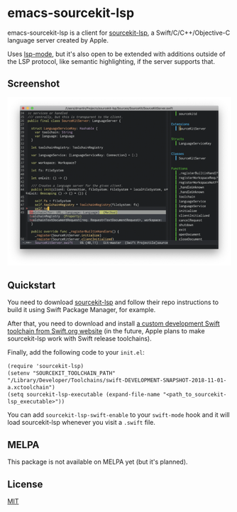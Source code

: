 # emacs-sourcekit-lsp

emacs-sourcekit-lsp is a client for [sourcekit-lsp](https://github.com/apple/sourcekit-lsp), a Swift/C/C++/Objective-C language server created by Apple.

Uses [lsp-mode](https://github.com/emacs-lsp/lsp-mode), but it's also open to be extended with additions outside of the LSP protocol, like semantic highlighting, if the server supports that.

## Screenshot

![alt text](https://github.com/danielmartin/emacs-sourcekit-lsp/raw/master/images/main_screenshot.png "Screenshot of sourcekit-lsp in Emacs")

## Quickstart

You need to download [sourcekit-lsp](https://github.com/apple/sourcekit-lsp) and follow their repo instructions to build it using Swift Package Manager, for example.

After that, you need to download and install [a custom development Swift toolchain from Swift.org website](https://swift.org/builds/development/xcode/swift-DEVELOPMENT-SNAPSHOT-2018-11-01-a/swift-DEVELOPMENT-SNAPSHOT-2018-11-01-a-osx.pkg) (in the future, Apple plans to make sourcekit-lsp work with Swift release toolchains).

Finally, add the following code to your `init.el`:

```elisp
(require 'sourcekit-lsp)
(setenv "SOURCEKIT_TOOLCHAIN_PATH" "/Library/Developer/Toolchains/swift-DEVELOPMENT-SNAPSHOT-2018-11-01-a.xctoolchain")
(setq sourcekit-lsp-executable (expand-file-name "<path_to_sourcekit-lsp_executable>"))
```

You can add `sourcekit-lsp-swift-enable` to your `swift-mode` hook and it will load sourcekit-lsp whenever you visit a `.swift` file.

## MELPA

This package is not available on MELPA yet (but it's planned).

## License

[MIT](http://opensource.org/licenses/MIT)
